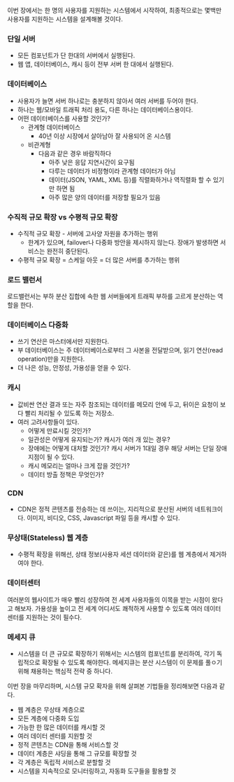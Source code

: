 이번 장에서는 한 명의 사용자를 지원하는 시스템에서 시작하여, 최종적으로는 몇백만 사용자를 지원하는 시스템을 설계해볼 것이다.

### 단일 서버

- 모든 컴포넌트가 단 한대의 서버에서 실행된다.
- 웹 앱, 데이터베이스, 캐시 등이 전부 서버 한 대에서 실행된다.

### 데이터베이스

- 사용자가 늘면 서버 하나로는 충분하지 않아서 여러 서버를 두어야 한다.
- 하나는 웹/모바일 트래픽 처리 용도, 다른 하나는 데이터베이스용이다.
- 어떤 데이터베이스를 사용할 것인가?
    - 관계형 데이터베이스
        - 40년 이상 시장에서 살아남아 잘 사용되어 온 시스템
    - 비관계형
        - 다음과 같은 경우 바람직하다
            - 아주 낮은 응답 지연시간이 요구됨
            - 다루는 데이터가 비정형이라 관계형 데이터가 아님
            - 데이터(JSON, YAML, XML 등)를 직렬화하거나 역직렬화 할 수 있기만 하면 됨
            - 아주 많은 양의 데이터를 저장할 필요가 있음

### 수직적 규모 확장 vs 수평적 규모 확장

- 수직적 규모 확장 - 서버에 고사양 자원을 추가하는 행위
    - 한계가 있으며, failover나 다중화 방안을 제시하지 않는다. 장애가 발생하면 서비스는 완전히 중단된다.
- 수평적 규모 확장 = 스케일 아웃 = 더 많은 서버를 추가하는 행위

### 로드 밸런서

로드밸런서는 부하 분산 집합에 속한 웹 서버들에게 트래픽 부하를 고르게 분산하는 역할을 한다.

### 데이터베이스 다중화

- 쓰기 연산은 마스터에서만 지원한다.
- 부 데이터베이스는 주 데이터베이스로부터 그 사본을 전달받으며, 읽기 연산(read operation)만을 지원한다.
- 더 나은 성능, 안정성, 가용성을 얻을 수 있다.

### 캐시

- 값비싼 연산 결과 또는 자주 참조되는 데이터를 메모리 안에 두고, 뒤이은 요청이 보다 빨리 처리될 수 있도록 하는 저장소.
- 여러 고려사항들이 있다.
    - 어떻게 만료시킬 것인가?
    - 일관성은 어떻게 유지되는가? 캐시가 여러 개 있는 경우?
    - 장애에는 어떻게 대처할 것인가? 캐시 서버가 1대일 경우 해당 서버는 단일 장애 지점이 될 수 있다.
    - 캐시 메모리는 얼마나 크게 잡을 것인가?
    - 데이터 방출 정책은 무엇인가?

### CDN

- CDN은 정적 콘텐츠를 전송하는 데 쓰이는, 지리적으로 분산된 서버의 네트워크이다. 이미지, 비디오, CSS, Javascript 파일 등을 캐시할 수 있다.

### 무상태(Stateless) 웹 계층

- 수평적 확장을 위해선, 상태 정보(사용자 세션 데이터와 같은)를 웹 계층에서 제거하여야 한다.

### 데이터센터

여러분의 웹사이트가 매우 빨리 성장하여 전 세계 사용자들의 이목을 받는 시점이 왔다고 해보자. 가용성을 높이고 전 세계 어디서도 쾌적하게 사용할 수 있도록 여러 데이터 센터를 지원하는 것이 필수다.

### 메세지 큐

- 시스템을 더 큰 규모로 확장하기 위해서는 시스템의 컴포넌트를 분리하여, 각기 독립적으로 확장될 수 있도록 해야한다. 메세지큐는 분산 시스템이 이 문제를 풀ㅇ기 위해 채용하는 핵심적 전략 중 하나다.

이번 장을 마무리하며, 시스템 규모 확자을 위해 살펴본 기법들을 정리해보면 다음과 같다.

- 웹 계층은 무상태 계층으로
- 모든 계층에 다중화 도입
- 가능한 한 많은 데이터를 캐시할 것
- 여러 데이터 센터를 지원할 것
- 정적 콘텐츠는 CDN을 통해 서비스할 것
- 데이터 계층은 샤딩을 통해 그 규모를 확장할 것
- 각 계층은 독립적 서비스로 분할할 것
- 시스템을 지속적으로 모니터링하고, 자동화 도구들을 활용할 것